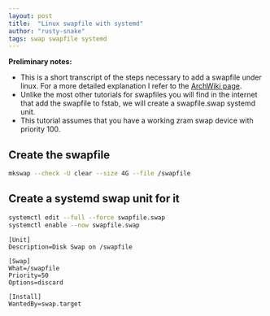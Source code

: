 ```yaml
---
layout: post
title:  "Linux swapfile with systemd"
author: "rusty-snake"
tags: swap swapfile systemd
---
```


**Preliminary notes:**

 * This is a short transcript of the steps necessary to add a swapfile under linux. For a more detailed
   explanation I refer to the [ArchWiki page](https://wiki.archlinux.org/title/Swap#Swap_file).
 * Unlike the most other tutorials for swapfiles you will find in the internet that add the
   swapfile to fstab, we will create a swapfile.swap systemd unit.
 * This tutorial assumes that you have a working zram swap device with priority 100.

## Create the swapfile

~~~ bash
mkswap --check -U clear --size 4G --file /swapfile
~~~

## Create a systemd swap unit for it

~~~ bash
systemctl edit --full --force swapfile.swap
systemctl enable --now swapfile.swap
~~~

~~~ systemd
[Unit]
Description=Disk Swap on /swapfile

[Swap]
What=/swapfile
Priority=50
Options=discard

[Install]
WantedBy=swap.target
~~~
